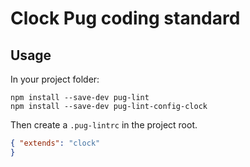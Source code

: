 # Clock Pug coding standard

## Usage

In your project folder:

```
npm install --save-dev pug-lint
npm install --save-dev pug-lint-config-clock
```

Then create a `.pug-lintrc` in the project root.

```json
{ "extends": "clock"
}
```
